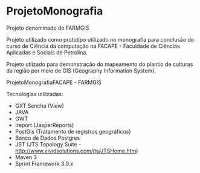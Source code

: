 ProjetoMonografia
=================

Projeto denominado de FARMGIS

Projeto utilizado como prototipo utilizado no monografia para conclusão do curso de Ciência da computação 
na FACAPE - Faculdade de Ciências Aplicadas e Sociais de Petrolina.

Projeto utlizado para demonstração do mapeamento do plantio de culturas da região por meio de GIS (Geography Information System).

ProjetoMonografiaFACAPE - FARMGIS

Tecnologias utilizadas:

- GXT Sencha (View)
- JAVA
- GWT
- Ireport (JasperReports)
- PostGis (Tratamento de registros geográficos)
- Banco de Dados Postgres
- JST (JTS Topology Suite - http://www.vividsolutions.com/jts/JTSHome.htm)
- Maven 3
- Sprint Framework 3.0.x
